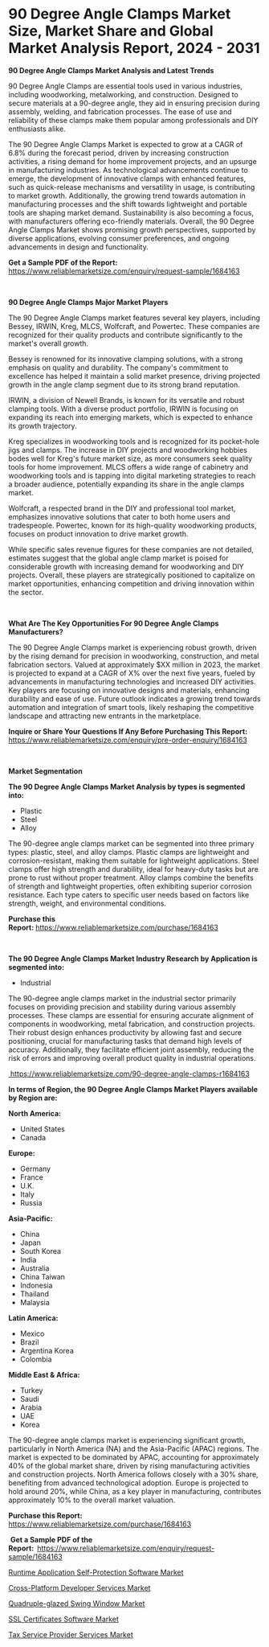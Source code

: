 <p><h1>90 Degree Angle Clamps Market Size, Market Share and Global Market Analysis Report, 2024 - 2031</h1></p><p><strong>90 Degree Angle Clamps Market Analysis and Latest Trends</strong></p>
<p><p>90 Degree Angle Clamps are essential tools used in various industries, including woodworking, metalworking, and construction. Designed to secure materials at a 90-degree angle, they aid in ensuring precision during assembly, welding, and fabrication processes. The ease of use and reliability of these clamps make them popular among professionals and DIY enthusiasts alike.</p><p>The 90 Degree Angle Clamps Market is expected to grow at a CAGR of 6.8% during the forecast period, driven by increasing construction activities, a rising demand for home improvement projects, and an upsurge in manufacturing industries. As technological advancements continue to emerge, the development of innovative clamps with enhanced features, such as quick-release mechanisms and versatility in usage, is contributing to market growth. Additionally, the growing trend towards automation in manufacturing processes and the shift towards lightweight and portable tools are shaping market demand. Sustainability is also becoming a focus, with manufacturers offering eco-friendly materials. Overall, the 90 Degree Angle Clamps Market shows promising growth perspectives, supported by diverse applications, evolving consumer preferences, and ongoing advancements in design and functionality.</p></p>
<p><strong>Get a Sample PDF of the Report:&nbsp;</strong> <a href="https://www.reliablemarketsize.com/enquiry/request-sample/1684163?utm_campaign=1734&utm_medium=2&utm_source=Github&utm_content=ia&utm_term=15102024&utm_id=90-degree-angle-clamps">https://www.reliablemarketsize.com/enquiry/request-sample/1684163</a></p>
<p>&nbsp;</p>
<p><strong>90 Degree Angle Clamps Major Market Players</strong></p>
<p><p>The 90 Degree Angle Clamps market features several key players, including Bessey, IRWIN, Kreg, MLCS, Wolfcraft, and Powertec. These companies are recognized for their quality products and contribute significantly to the market's overall growth.</p><p>Bessey is renowned for its innovative clamping solutions, with a strong emphasis on quality and durability. The company's commitment to excellence has helped it maintain a solid market presence, driving projected growth in the angle clamp segment due to its strong brand reputation. </p><p>IRWIN, a division of Newell Brands, is known for its versatile and robust clamping tools. With a diverse product portfolio, IRWIN is focusing on expanding its reach into emerging markets, which is expected to enhance its growth trajectory.</p><p>Kreg specializes in woodworking tools and is recognized for its pocket-hole jigs and clamps. The increase in DIY projects and woodworking hobbies bodes well for Kreg's future market size, as more consumers seek quality tools for home improvement. MLCS offers a wide range of cabinetry and woodworking tools and is tapping into digital marketing strategies to reach a broader audience, potentially expanding its share in the angle clamps market.</p><p>Wolfcraft, a respected brand in the DIY and professional tool market, emphasizes innovative solutions that cater to both home users and tradespeople. Powertec, known for its high-quality woodworking products, focuses on product innovation to drive market growth.</p><p>While specific sales revenue figures for these companies are not detailed, estimates suggest that the global angle clamp market is poised for considerable growth with increasing demand for woodworking and DIY projects. Overall, these players are strategically positioned to capitalize on market opportunities, enhancing competition and driving innovation within the sector.</p></p>
<p>&nbsp;</p>
<p><strong>What Are The Key Opportunities For 90 Degree Angle Clamps Manufacturers?</strong></p>
<p><p>The 90 Degree Angle Clamps market is experiencing robust growth, driven by the rising demand for precision in woodworking, construction, and metal fabrication sectors. Valued at approximately $XX million in 2023, the market is projected to expand at a CAGR of X% over the next five years, fueled by advancements in manufacturing technologies and increased DIY activities. Key players are focusing on innovative designs and materials, enhancing durability and ease of use. Future outlook indicates a growing trend towards automation and integration of smart tools, likely reshaping the competitive landscape and attracting new entrants in the marketplace.</p></p>
<p><strong>Inquire or Share Your Questions If Any Before Purchasing This Report:</strong> <a href="https://www.reliablemarketsize.com/enquiry/pre-order-enquiry/1684163?utm_campaign=1734&utm_medium=2&utm_source=Github&utm_content=ia&utm_term=15102024&utm_id=90-degree-angle-clamps">https://www.reliablemarketsize.com/enquiry/pre-order-enquiry/1684163</a></p>
<p>&nbsp;</p>
<p><strong>Market Segmentation</strong></p>
<p><strong>The 90 Degree Angle Clamps Market Analysis by types is segmented into:</strong></p>
<p><ul><li>Plastic</li><li>Steel</li><li>Alloy</li></ul></p>
<p><p>The 90-degree angle clamps market can be segmented into three primary types: plastic, steel, and alloy clamps. Plastic clamps are lightweight and corrosion-resistant, making them suitable for lightweight applications. Steel clamps offer high strength and durability, ideal for heavy-duty tasks but are prone to rust without proper treatment. Alloy clamps combine the benefits of strength and lightweight properties, often exhibiting superior corrosion resistance. Each type caters to specific user needs based on factors like strength, weight, and environmental conditions.</p></p>
<p><strong>Purchase this Report:&nbsp;</strong><a href="https://www.reliablemarketsize.com/purchase/1684163?utm_campaign=1734&utm_medium=2&utm_source=Github&utm_content=ia&utm_term=15102024&utm_id=90-degree-angle-clamps">https://www.reliablemarketsize.com/purchase/1684163</a></p>
<p>&nbsp;</p>
<p><strong>The 90 Degree Angle Clamps Market Industry Research by Application is segmented into:</strong></p>
<p><ul><li>Industrial</li></ul></p>
<p><p>The 90-degree angle clamps market in the industrial sector primarily focuses on providing precision and stability during various assembly processes. These clamps are essential for ensuring accurate alignment of components in woodworking, metal fabrication, and construction projects. Their robust design enhances productivity by allowing fast and secure positioning, crucial for manufacturing tasks that demand high levels of accuracy. Additionally, they facilitate efficient joint assembly, reducing the risk of errors and improving overall product quality in industrial operations.</p></p>
<p><a href="https://www.reliablemarketsize.com/90-degree-angle-clamps-r1684163?utm_campaign=1734&utm_medium=2&utm_source=Github&utm_content=ia&utm_term=15102024&utm_id=90-degree-angle-clamps">&nbsp;https://www.reliablemarketsize.com/90-degree-angle-clamps-r1684163</a></p>
<p><strong>In terms of Region, the 90 Degree Angle Clamps Market Players available by Region are:</strong></p>
<p>
    <p> <strong> North America: </strong>
        <ul>
            <li>United States</li>
            <li>Canada</li>
        </ul>
        </p> 
    <p> <strong> Europe: </strong>
        <ul>
            <li>Germany</li>
            <li>France</li>
            <li>U.K.</li>
            <li>Italy</li>
            <li>Russia</li>
        </ul>
        </p> 
    <p> <strong> Asia-Pacific: </strong>
        <ul>
            <li>China</li>
            <li>Japan</li>
            <li>South Korea</li>
            <li>India</li>
            <li>Australia</li>
            <li>China Taiwan</li>
            <li>Indonesia</li>
            <li>Thailand</li>
            <li>Malaysia</li>
        </ul>
        </p> 
    <p> <strong> Latin America: </strong>
        <ul>
            <li>Mexico</li>
            <li>Brazil</li>
            <li>Argentina Korea</li>
            <li>Colombia</li>
        </ul>
        </p> 
    <p> <strong> Middle East & Africa: </strong>
        <ul>
            <li>Turkey</li>
            <li>Saudi</li>
            <li>Arabia</li>
            <li>UAE</li>
            <li>Korea</li>
        </ul>
    </p>
    </p>
<p><p>The 90-degree angle clamps market is experiencing significant growth, particularly in North America (NA) and the Asia-Pacific (APAC) regions. The market is expected to be dominated by APAC, accounting for approximately 40% of the global market share, driven by rising manufacturing activities and construction projects. North America follows closely with a 30% share, benefiting from advanced technological adoption. Europe is projected to hold around 20%, while China, as a key player in manufacturing, contributes approximately 10% to the overall market valuation.</p></p>
<p><strong>Purchase this Report: </strong><a href="https://www.reliablemarketsize.com/purchase/1684163?utm_campaign=1734&utm_medium=2&utm_source=Github&utm_content=ia&utm_term=15102024&utm_id=90-degree-angle-clamps">https://www.reliablemarketsize.com/purchase/1684163</a></p>
<p>&nbsp;<strong>Get a Sample PDF of the Report:&nbsp;&nbsp;</strong><a href="https://www.reliablemarketsize.com/enquiry/request-sample/1684163?utm_campaign=1734&utm_medium=2&utm_source=Github&utm_content=ia&utm_term=15102024&utm_id=90-degree-angle-clamps">https://www.reliablemarketsize.com/enquiry/request-sample/1684163</a></p>
<p><strong></strong></p>
<p><p><a href="https://www.linkedin.com/pulse/runtime-application-self-protection-software-market-size-wp4qf?utm_campaign=1734&utm_medium=2&utm_source=Github&utm_content=ia&utm_term=15102024&utm_id=90-degree-angle-clamps">Runtime Application Self-Protection Software Market</a></p><p><a href="https://www.linkedin.com/pulse/evolution-cross-platform-developer-services-market-key-shifts-8bplf?trk=public_post_embed_feed-article-content&utm_campaign=1734&utm_medium=2&utm_source=Github&utm_content=ia&utm_term=15102024&utm_id=90-degree-angle-clamps">Cross-Platform Developer Services Market</a></p><p><a href="https://github.com/JubayerMia832/Market-Research-Report-List-1/blob/main/quadruple-glazed-swing-window-market.md?utm_campaign=1734&utm_medium=2&utm_source=Github&utm_content=ia&utm_term=15102024&utm_id=90-degree-angle-clamps">Quadruple-glazed Swing Window Market</a></p><p><a href="https://www.linkedin.com/pulse/global-ssl-certificates-software-market-pulse-trends-growth-analysis-pstte?utm_campaign=1734&utm_medium=2&utm_source=Github&utm_content=ia&utm_term=15102024&utm_id=90-degree-angle-clamps">SSL Certificates Software Market</a></p><p><a href="https://www.linkedin.com/pulse/consumer-behavior-shifts-tax-service-provider-services-market-aqwoe?trk=public_post_embed_feed-article-content&utm_campaign=1734&utm_medium=2&utm_source=Github&utm_content=ia&utm_term=15102024&utm_id=90-degree-angle-clamps">Tax Service Provider Services Market</a></p></p>